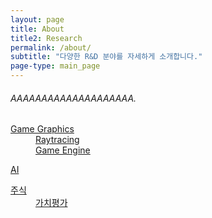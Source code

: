 ```yaml
---
layout: page
title: About
title2: Research
permalink: /about/
subtitle: "다양한 R&D 분야를 자세하게 소개합니다."
page-type: main_page
---
```


<script src="{{ site.baseurl | prepend: site.url }}/assets/js/about.js"></script>

<style>
  h1, h2 {
    scroll-margin-top: 8rem;
  }
</style>

<h6>AAAAAAAAAAAAAAAAAAAA.</h6>

<div id="about_div">

<div class="about-table">
    <dl>
        <dt class="about-item"><a class="about-link" href="#game-graphics">Game Graphics</a></dt>
        <dd class="about-item"><a class="about-link" href="#raytracing">Raytracing</a></dd>
        <dd class="about-item"><a class="about-link" href="#Game-engine">Game Engine</a></dd>
    </dl>
    <dl>
        <dt class="about-item"><a class="about-link" href="#ai">AI</a></dt>
    </dl>
    <dl>
        <dt class="about-item"><a class="about-link" href="#ai-rd">주식</a></dt>
        <dd class="about-item"><a class="about-link" href="#price-value">가치평가</a></dd>
    </dl>
</div>

</div>

<div style="height: 73.2px"></div>

